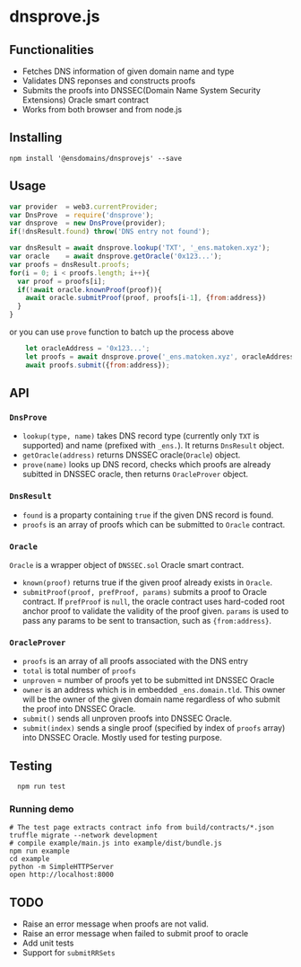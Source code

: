 # dnsprove.js 

## Functionalities

- Fetches DNS information of given domain name and type
- Validates DNS reponses and constructs proofs
- Submits the proofs into DNSSEC(Domain Name System Security Extensions) Oracle smart contract
- Works from both browser and from node.js

## Installing

```
npm install '@ensdomains/dnsprovejs' --save
```

## Usage

```js
var provider  = web3.currentProvider;
var DnsProve  = require('dnsprove');
var dnsprove  = new DnsProve(provider);
if(!dnsResult.found) throw('DNS entry not found');

var dnsResult = await dnsprove.lookup('TXT', '_ens.matoken.xyz');
var oracle    = await dnsprove.getOracle('0x123...');
var proofs = dnsResult.proofs;
for(i = 0; i < proofs.length; i++){
  var proof = proofs[i];
  if(!await oracle.knownProof(proof)){
    await oracle.submitProof(proof, proofs[i-1], {from:address})
  }
}
```

or you can use `prove` function to batch up the process above

```js
    let oracleAddress = '0x123...';
    let proofs = await dnsprove.prove('_ens.matoken.xyz', oracleAddress);
    await proofs.submit({from:address});
```

## API

### `DnsProve`

- `lookup(type, name)` takes DNS record type (currently only `TXT` is supported) and name (prefixed with `_ens.`). It returns `DnsResult` object.
- `getOracle(address)` returns DNSSEC oracle(`Oracle`) object.
- `prove(name)` looks up DNS record, checks which proofs are already subitted in DNSSEC oracle, then returns `OracleProver` object. 

### `DnsResult`

- `found` is a proparty containing `true` if the given DNS record is found.
- `proofs` is an array of proofs which can be submitted to `Oracle` contract.

### `Oracle`

`Oracle` is a wrapper object of `DNSSEC.sol` Oracle smart contract.

- `known(proof)` returns true if the given proof already exists in `Oracle`.
- `submitProof(proof, prefProof, params)` submits a proof to Oracle contract. If `prefProof` is `null`, the oracle contract uses hard-coded root anchor proof to validate the validity of the proof given. `params` is used to pass any params to be sent to transaction, such as `{from:address}`.

### `OracleProver`

- `proofs` is an array of all proofs associated with the DNS entry
- `total` is total number of `proofs`
- `unproven` = number of proofs yet to be submitted int DNSSEC Oracle
- `owner` is an address which is in embedded `_ens.domain.tld`. This owner will be the owner of the given domain name regardless of who submit the proof into DNSSEC Oracle.
- `submit()` sends all unproven proofs into DNSSEC Oracle.
- `submit(index)` sends a single proof (specified by index of `proofs` array) into DNSSEC Oracle. Mostly used for testing purpose.

## Testing

```
  npm run test
```

### Running demo

```
# The test page extracts contract info from build/contracts/*.json 
truffle migrate --network development
# compile example/main.js into example/dist/bundle.js
npm run example
cd example
python -m SimpleHTTPServer 
open http://localhost:8000
```

## TODO

- Raise an error message when proofs are not valid.
- Raise an error message when failed to submit proof to oracle
- Add unit tests
- Support for `submitRRSets`
